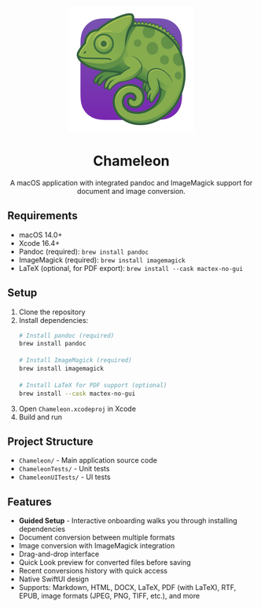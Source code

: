 <div align="center">

![Chameleon icon](./Chameleon/Assets.xcassets/AppIcon.appiconset/AppIcon_0256.png)

# Chameleon

A macOS application with integrated pandoc and ImageMagick support for document and image conversion.
</div>

## Requirements

- macOS 14.0+
- Xcode 16.4+
- Pandoc (required): `brew install pandoc`
- ImageMagick (required): `brew install imagemagick`
- LaTeX (optional, for PDF export): `brew install --cask mactex-no-gui`

## Setup

1. Clone the repository
2. Install dependencies:
   ```bash
   # Install pandoc (required)
   brew install pandoc
   
   # Install ImageMagick (required)
   brew install imagemagick
   
   # Install LaTeX for PDF support (optional)
   brew install --cask mactex-no-gui
   ```
3. Open `Chameleon.xcodeproj` in Xcode
4. Build and run

## Project Structure

- `Chameleon/` - Main application source code
- `ChameleonTests/` - Unit tests
- `ChameleonUITests/` - UI tests

## Features

- **Guided Setup** - Interactive onboarding walks you through installing dependencies
- Document conversion between multiple formats
- Image conversion with ImageMagick integration
- Drag-and-drop interface
- Quick Look preview for converted files before saving
- Recent conversions history with quick access
- Native SwiftUI design
- Supports: Markdown, HTML, DOCX, LaTeX, PDF (with LaTeX), RTF, EPUB, image formats (JPEG, PNG, TIFF, etc.), and more

